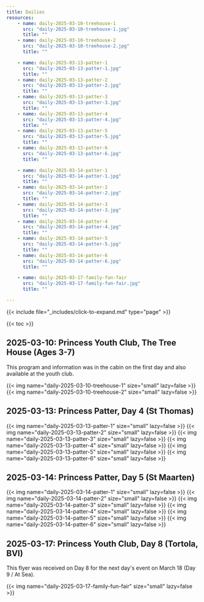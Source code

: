 ```yaml
---
title: Dailies
resources:
    - name: daily-2025-03-10-treehouse-1
      src: "daily-2025-03-10-treehouse-1.jpg"
      title: ""
    - name: daily-2025-03-10-treehouse-2
      src: "daily-2025-03-10-treehouse-2.jpg"
      title: ""

    - name: daily-2025-03-13-patter-1
      src: "daily-2025-03-13-patter-1.jpg"
      title: ""
    - name: daily-2025-03-13-patter-2
      src: "daily-2025-03-13-patter-2.jpg"
      title: ""
    - name: daily-2025-03-13-patter-3
      src: "daily-2025-03-13-patter-3.jpg"
      title: ""
    - name: daily-2025-03-13-patter-4
      src: "daily-2025-03-13-patter-4.jpg"
      title: ""
    - name: daily-2025-03-13-patter-5
      src: "daily-2025-03-13-patter-5.jpg"
      title: ""
    - name: daily-2025-03-13-patter-6
      src: "daily-2025-03-13-patter-6.jpg"
      title: ""

    - name: daily-2025-03-14-patter-1
      src: "daily-2025-03-14-patter-1.jpg"
      title: ""
    - name: daily-2025-03-14-patter-2
      src: "daily-2025-03-14-patter-2.jpg"
      title: ""
    - name: daily-2025-03-14-patter-3
      src: "daily-2025-03-14-patter-3.jpg"
      title: ""
    - name: daily-2025-03-14-patter-4
      src: "daily-2025-03-14-patter-4.jpg"
      title: ""
    - name: daily-2025-03-14-patter-5
      src: "daily-2025-03-14-patter-5.jpg"
      title: ""
    - name: daily-2025-03-14-patter-6
      src: "daily-2025-03-14-patter-6.jpg"
      title: ""

    - name: daily-2025-03-17-family-fun-fair
      src: "daily-2025-03-17-family-fun-fair.jpg"
      title: ""

---
```


{{< include file="_includes/click-to-expand.md" type="page" >}}

{{< toc >}}

## 2025-03-10: Princess Youth Club, The Tree House (Ages 3-7)

This program and information was in the cabin on the first day and also available at the youth club.

{{< img name="daily-2025-03-10-treehouse-1" size="small" lazy=false >}}
{{< img name="daily-2025-03-10-treehouse-2" size="small" lazy=false >}}

## 2025-03-13: Princess Patter, Day 4 (St Thomas)

{{< img name="daily-2025-03-13-patter-1" size="small" lazy=false >}}
{{< img name="daily-2025-03-13-patter-2" size="small" lazy=false >}}
{{< img name="daily-2025-03-13-patter-3" size="small" lazy=false >}}
{{< img name="daily-2025-03-13-patter-4" size="small" lazy=false >}}
{{< img name="daily-2025-03-13-patter-5" size="small" lazy=false >}}
{{< img name="daily-2025-03-13-patter-6" size="small" lazy=false >}}

## 2025-03-14: Princess Patter, Day 5 (St Maarten)

{{< img name="daily-2025-03-14-patter-1" size="small" lazy=false >}}
{{< img name="daily-2025-03-14-patter-2" size="small" lazy=false >}}
{{< img name="daily-2025-03-14-patter-3" size="small" lazy=false >}}
{{< img name="daily-2025-03-14-patter-4" size="small" lazy=false >}}
{{< img name="daily-2025-03-14-patter-5" size="small" lazy=false >}}
{{< img name="daily-2025-03-14-patter-6" size="small" lazy=false >}}

## 2025-03-17: Princess Youth Club, Day 8 (Tortola, BVI)

This flyer was received on Day 8 for the next day's event on March 18 (Day 9 / At Sea).

{{< img name="daily-2025-03-17-family-fun-fair" size="small" lazy=false >}}
